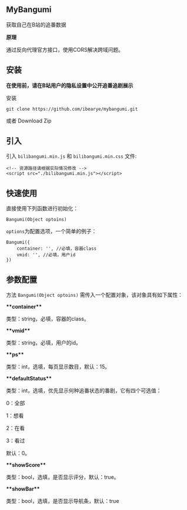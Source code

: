 ## MyBangumi

获取自己在B站的追番数据

**原理**

通过反向代理官方接口，使用CORS解决跨域问题。

## 安装

**在使用前，请在B站用户的隐私设置中公开追番追剧展示**

安装

```
git clone https://github.com/ibearye/mybangumi.git
```

或者 Download Zip

## 引入

引入 `bilibangumi.min.js` 和 `bilibangumi.min.css` 文件:

```
<!-- 资源路径请根据实际情况修改 -->
<script src="./bilibangumi.min.js"></script>
```

## 快速使用

直接使用下列函数进行初始化：

```
Bangumi(Object optoins)
```

`options`为配置选项，一个简单的例子：

```
Bangumi({
    container: '', //必填，容器class
    vmid: '', //必填，用户id
})
```

## 参数配置

方法 `Bangumi(Object optoins)` 需传入一个配置对象，该对象具有如下属性：

**\*\*container\*\***

类型：string，必填，容器的class。

**\*\*vmid\*\***

类型：string，必填，用户的id。

**\*\*ps\*\***

类型：int，选填，每页显示数目，默认：15。

**\*\*defaultStatus\*\***

类型：int，选填，优先显示何种追番状态的番剧，它有四个可选值：

0：全部

1：想看

2：在看

3：看过

默认：0。

**\*\*showScore\*\***

类型：bool，选填，是否显示评分，默认：true。

**\*\*showBar\*\***

类型：bool，选填，是否显示导航条，默认：true